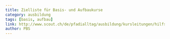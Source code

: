 ```yaml
---
title: Zielliste für Basis- und Aufbaukurse
category: ausbildung
tags: [basis, aufbau]
link: http://www.scout.ch/de/pfadialltag/ausbildung/kursleitungen/hilfsmittel/ziellisten-nachhaltige-ausbildung
author: PBS
---
```

